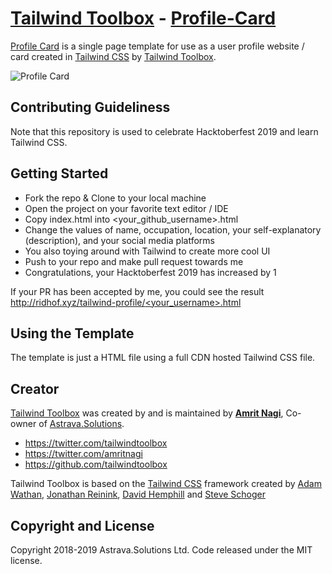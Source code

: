 # [Tailwind Toolbox](https://www.tailwindtoolbox.com/) - [Profile-Card](https://www.tailwindtoolbox.com/templates/profile-card)

[Profile Card](https://www.tailwindtoolbox.com/templates/profile-card) is a single page template for use as a user profile website / card created in [Tailwind CSS](https://tailwindcss.com/) by [Tailwind Toolbox](https://www.tailwindtoolbox.com/).

![Profile Card](https://www.tailwindtoolbox.com/templates/profile-card.png)

## Contributing Guideliness

Note that this repository is used to celebrate Hacktoberfest 2019 and learn Tailwind CSS.

## Getting Started

* Fork the repo & Clone to your local machine
* Open the project on your favorite text editor / IDE
* Copy index.html into <your_github_username>.html
* Change the values of name, occupation, location, your self-explanatory (description), and your social media platforms
* You also toying around with Tailwind to create more cool UI
* Push to your repo and make pull request towards me
* Congratulations, your Hacktoberfest 2019 has increased by 1

If your PR has been accepted by me, you could see the result [http://ridhof.xyz/tailwind-profile/<your_username>.html](http://ridhof.xyz/tailwind-profile/<your_username>.html)

## Using the Template

The template is just a HTML file using a full CDN hosted Tailwind CSS file.

## Creator

[Tailwind Toolbox](https://www.tailwindtoolbox.com/) was created by and is maintained by **[Amrit Nagi](https://amritnagi.info/)**, Co-owner of [Astrava.Solutions](https://astrava.solutions).

* https://twitter.com/tailwindtoolbox
* https://twitter.com/amritnagi
* https://github.com/tailwindtoolbox

Tailwind Toolbox is based on the [Tailwind CSS](https://www.tailwindcss.com/) framework created by [Adam Wathan](https://twitter.com/adamwathan), [Jonathan Reinink](https://twitter.com/reinink), [David Hemphill](https://twitter.com/davidhemphill) and [Steve Schoger](https://twitter.com/steveschoger)




## Copyright and License

Copyright 2018-2019 Astrava.Solutions Ltd. Code released under the MIT license.

